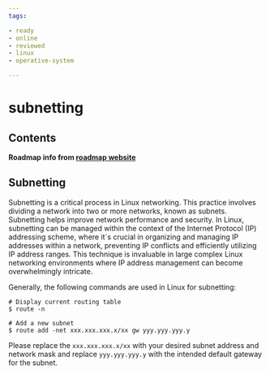```yaml
---
tags:

- ready
- online
- reviewed
- linux
- operative-system

---
```

# subnetting

## Contents


__Roadmap info from [roadmap website](https://roadmap.sh/linux/networking/subnetting)__

## Subnetting


Subnetting is a critical process in Linux networking. This practice involves dividing a network into two or more networks, known as subnets. Subnetting helps improve network performance and security. In Linux, subnetting can be managed within the context of the Internet Protocol (IP) addressing scheme, where it`s crucial in organizing and managing IP addresses within a network, preventing IP conflicts and efficiently utilizing IP address ranges. This technique is invaluable in large complex Linux networking environments where IP address management can become overwhelmingly intricate.


Generally, the following commands are used in Linux for subnetting:



```
# Display current routing table
$ route -n 

# Add a new subnet
$ route add -net xxx.xxx.xxx.x/xx gw yyy.yyy.yyy.y

```

Please replace the `xxx.xxx.xxx.x/xx` with your desired subnet address and network mask and replace `yyy.yyy.yyy.y` with the intended default gateway for the subnet.

